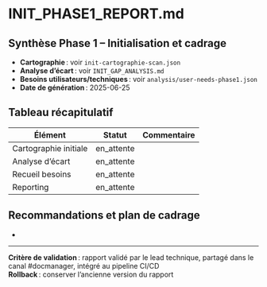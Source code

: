 # INIT_PHASE1_REPORT.md

## Synthèse Phase 1 – Initialisation et cadrage

- **Cartographie** : voir `init-cartographie-scan.json`
- **Analyse d’écart** : voir `INIT_GAP_ANALYSIS.md`
- **Besoins utilisateurs/techniques** : voir `analysis/user-needs-phase1.json`
- **Date de génération** : 2025-06-25

## Tableau récapitulatif

| Élément | Statut | Commentaire |
|---------|--------|------------|
| Cartographie initiale | en_attente |  |
| Analyse d’écart | en_attente |  |
| Recueil besoins | en_attente |  |
| Reporting | en_attente |  |

## Recommandations et plan de cadrage

-

---

**Critère de validation** : rapport validé par le lead technique, partagé dans le canal #docmanager, intégré au pipeline CI/CD  
**Rollback** : conserver l’ancienne version du rapport
